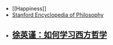 - [[Happiness]]
- [Stanford Encyclopedia of Philosophy](https://plato.stanford.edu/index.html)
- [徐英谨：如何学习西方哲学](https://site.douban.com/224678/widget/notes/15144404/note/320596471/)
	-